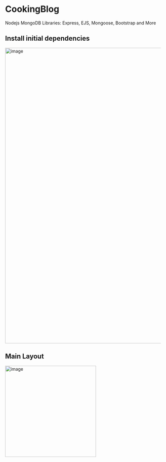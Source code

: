 # CookingBlog
Nodejs  MongoDB Libraries: Express, EJS, Mongoose, Bootstrap and More

## Install initial dependencies
<img width="953" alt="image" src="https://user-images.githubusercontent.com/48811968/201055882-32714664-6686-4959-b1c1-9032b9e62054.png">

## Main Layout
<img width="294" alt="image" src="https://user-images.githubusercontent.com/48811968/202730571-9f834a07-fd4b-4f77-a2a5-ae38eddaf106.png">



